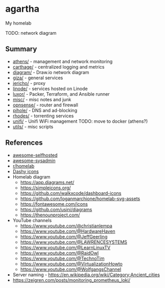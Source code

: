 # agartha

My homelab

TODO: network diagram

## Summary

- [athens/](athens/) - management and network monitoring
- [carthage/](carthage/) - centralized logging and metrics
- [diagram/](diagram/) - Draw.io network diagram
- [giza/](giza/) - general services
- [jericho/](jericho/) - proxy
- [linode/](linode/) - services hosted on Linode
- [luxor/](luxor/) - Packer, Terraform, and Ansible runner
- [misc/](misc/) - misc notes and junk
- [opnsense/](opnsense/) - router and firewall
- [pihole/](pihole/) - DNS and ad-blocking
- [rhodes/](rhodes/) - torrenting services
- [unifi/](unifi/) - Unifi WiFi management TODO: move to docker (athens?)
- [utils/](utils/) - misc scripts

## References

- [awesome-selfhosted](https://github.com/awesome-selfhosted/awesome-selfhosted)
- [awesome-sysadmin](https://github.com/awesome-foss/awesome-sysadmin)
- [r/homelab](https://www.reddit.com/r/homelab/)
- [Dashy icons](https://dashy.to/docs/icons/)
- Homelab diagram
  - https://app.diagrams.net/
  - https://simpleicons.org/
  - https://github.com/walkxcode/dashboard-icons
  - https://github.com/loganmarchione/homelab-svg-assets
  - https://fontawesome.com/icons
  - https://github.com/usini/diagrams
  - https://thenounproject.com/
- YouTube channels
  - https://www.youtube.com/@christianlempa
  - https://www.youtube.com/@HardwareHaven
  - https://www.youtube.com/@JeffGeerling
  - https://www.youtube.com/@LAWRENCESYSTEMS
  - https://www.youtube.com/@LearnLinuxTV
  - https://www.youtube.com/@RaidOwl
  - https://www.youtube.com/@TechnoTim
  - https://www.youtube.com/@VirtualizationHowto
  - https://www.youtube.com/@WolfgangsChannel
- Server naming - https://en.wikipedia.org/wiki/Category:Ancient_cities
- https://zeigren.com/posts/monitoring_prometheus_loki/
